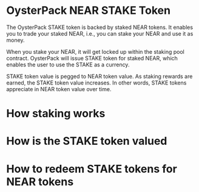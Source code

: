 # OysterPack NEAR STAKE Token
The OysterPack STAKE token is backed by staked NEAR tokens. 
It enables you to trade your staked NEAR, i.e., you can stake your NEAR and use it as money.

When you stake your NEAR, it will get locked up within the staking pool contract.
OysterPack will issue STAKE token for staked NEAR, which enables the user to use the STAKE as a currency.

STAKE token value is pegged to NEAR token value. As staking rewards are earned, the STAKE token value increases.
In other words, STAKE tokens appreciate in NEAR token value over time.

# How staking works

# How is the STAKE token valued

# How to redeem STAKE tokens for NEAR tokens
